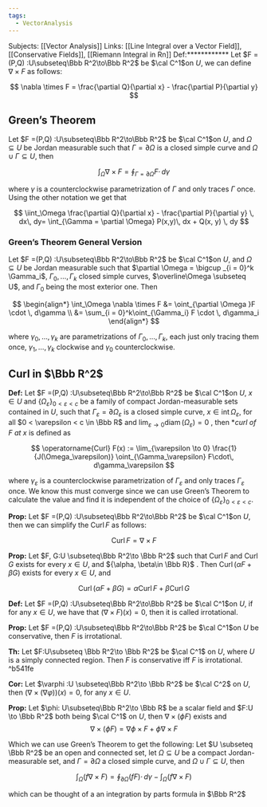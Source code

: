```yaml
---
tags:
  - VectorAnalysis
---
```

Subjects: [[Vector Analysis]] 
Links: [[Line Integral over a Vector Field]], [[Conservative Fields]], [[Riemann Integral in Rn]]
Def:************ Let $F =(P,Q) :U\subseteq\Bbb R^2\to\Bbb R^2$ be $\cal C^1$on $U$, we can define $\nabla \times F$ as follows:

$$ \nabla \times F = \frac{\partial Q}{\partial x} - \frac{\partial P}{\partial y} $$

## Green’s Theorem
Let $F =(P,Q) :U\subseteq\Bbb R^2\to\Bbb R^2$ be $\cal C^1$on $U$, and $\Omega \subseteq U$ be Jordan measurable such that $\Gamma = \partial \Omega$ is a closed simple curve and $\Omega \cup \Gamma \subseteq U$, then

$$ \int_\Omega \nabla \times F = \oint_{\Gamma = \partial \Omega} F \cdot \, d\gamma $$

where $\gamma$ is a counterclockwise parametrization of $\Gamma$ and only traces $\Gamma$ once. Using the other notation we get that

$$ \iint_\Omega \frac{\partial Q}{\partial x} - \frac{\partial P}{\partial y} \, dx\, dy= \int_{\Gamma = \partial \Omega} P(x,y)\, dx + Q(x, y) \, dy $$

### Green’s Theorem General Version

Let $F =(P,Q) :U\subseteq\Bbb R^2\to\Bbb R^2$ be $\cal C^1$on $U$, and $\Omega \subseteq U$ be Jordan measurable such that $\partial \Omega = \bigcup _{i = 0}^k \Gamma_i$, $\Gamma_0, \dots, \Gamma_k$ closed simple curves, $\overline\Omega \subseteq U$, and $\Gamma_0$ being the most exterior one. Then

$$ \begin{align*} \int_\Omega \nabla \times F &= \oint_{\partial \Omega }F \cdot \, d\gamma \\ &= \sum_{i = 0}^k\oint_{\Gamma_i} F \cdot \, d\gamma_i \end{align*} $$

where $\gamma_0, \dots, \gamma_k$ are parametrizations of $\Gamma_0, \dots, \Gamma_k$, each just only tracing them once, $\gamma_1, \dots, \gamma_k$ clockwise and $\gamma_0$ counterclockwise.

## Curl in $\Bbb R^2$

********Def:******** Let $F =(P,Q) :U\subseteq\Bbb R^2\to\Bbb R^2$ be $\cal C^1$on $U$, $x \in U$ and $\{\Omega_\varepsilon\}_{0 < \varepsilon <c}$ be a family of compact Jordan-measurable sets contained in $U$, such that $\Gamma_\varepsilon = \partial \Omega_\varepsilon$ is a closed simple curve, $x \in \operatorname{int}\Omega_\varepsilon$, for all $0 < \varepsilon < c \in \Bbb R$ and $\lim_{\varepsilon\to 0} \operatorname{diam}(\Omega_\varepsilon) = 0$ , then *_curl of $F$ at $x$_ is defined as

$$ \operatorname{Curl} F(x) := \lim_{\varepsilon \to 0} \frac{1}{J(\Omega_\varepsilon)} \oint_{\Gamma_\varepsilon} F\cdot\, d\gamma_\varepsilon $$

where $\gamma_ \varepsilon$ is a counterclockwise parametrization of $\Gamma_\varepsilon$ and only traces $\Gamma_\varepsilon$ once. We know this must converge since we can use Green’s Theorem to calculate the value and find it is independent of the choice of $\{\Omega_\varepsilon\}_{0 < \varepsilon<c}$.

************Prop:************ Let $F =(P,Q) :U\subseteq\Bbb R^2\to\Bbb R^2$ be $\cal C^1$on $U$, then we can simplify the $\operatorname{Curl} F$ as follows:

$$ \operatorname{Curl}F = \nabla \times F $$

************Prop:************ Let $F, G:U \subseteq\Bbb R^2\to \Bbb R^2$ such that $\operatorname{Curl} F$ and $\operatorname{Curl} G$ exists for every $x \in U$, and ${\alpha, \beta\in \Bbb R}$ . Then $\operatorname{Curl} (\alpha F + \beta G)$ exists for every $x \in U$, and

$$ \operatorname{Curl} (\alpha F + \beta G ) = \alpha \operatorname{Curl} F+ \beta \operatorname{Curl} G $$

**Def:** Let $F =(P,Q) :U\subseteq\Bbb R^2\to\Bbb R^2$ be $\cal C^1$on $U$, if for any $x \in U$, we have that ${(\nabla \times F)(x) = 0}$, then it is called irrotational.

**********Prop:********** Let $F =(P,Q) :U\subseteq\Bbb R^2\to\Bbb R^2$ be $\cal C^1$on $U$ be conservative, then $F$ is irrotational.

**Th:** Let $F:U\subseteq \Bbb R^2\to \Bbb R^2$ be $\cal C^1$ on $U$, where $U$ is a simply connected region. Then $F$ is conservative iff $F$ is irrotational.  ^b541fe

********Cor:******** Let $\varphi :U \subseteq\Bbb R^2\to \Bbb R^2$ be $\cal C^2$ on $U$, then $(\nabla \times( \nabla \varphi))(x) = 0$, for any $x \in U$.

**Prop:** Let $\phi: U\subseteq\Bbb R^2\to \Bbb R$ be a scalar field and $F:U \to \Bbb R^2$ both being $\cal C^1$ on $U$, then ${\nabla \times (\phi F)}$ exists and
$$ \nabla\times (\phi F) = \nabla \phi \times F + \phi\nabla \times F $$

Which we can use Green’s Theorem to get the following:
Let $U \subseteq \Bbb R^2$ be an open and connected set, let $\Omega \subseteq U$ be a compact Jordan-measurable set, and $\Gamma = \partial \Omega$ a closed simple curve, and $\Omega \cup \Gamma \subseteq U$, then

$$ \int_\Omega (f \nabla \times F) = \oint_{\partial \Omega} (f F) \cdot\, d\gamma - \int_\Omega (f\nabla \times F) $$

which can be thought of a an integration by parts formula in $\Bbb R^2$